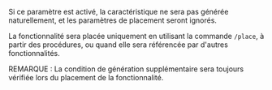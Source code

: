 Si ce paramètre est activé, la caractéristique ne sera pas générée naturellement, et les paramètres de placement seront ignorés.

La fonctionnalité sera placée uniquement en utilisant la commande `/place`, à partir des procédures, ou quand elle sera référencée par d'autres fonctionnalités.

REMARQUE : La condition de génération supplémentaire sera toujours vérifiée lors du placement de la fonctionnalité.